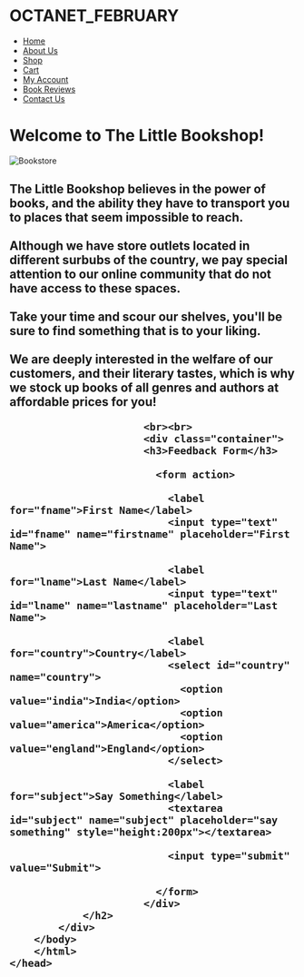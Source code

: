 # OCTANET_FEBRUARY
<!DOCTYPE html>
<html>
    <head>
        <!DOCTYPE html>
        <html lang="en">
        <head>
            <meta charset="UTF-8">
            <meta http-equiv="X-UA-Compatible" content="IE=edge">
            <meta name="viewport" content="width=device-width, initial-scale=1.0">
            <link rel="stylesheet" href="shop.css">
            <title>The Little Bookshop</title>
        </head>
        <body>
            <div class="nav">
                <ul>
                <li><a href="#home">Home</a></li>
                <li><a href="#about us">About Us</a></li>
                <li><a href="shop">Shop</a></li>
                <li><a href="cart">Cart</a></li>
                <li><a href="my account">My Account</a></li>
                <li><a href="book reviews">Book Reviews</a></li>
                <li><a href="contact us">Contact Us</a></li>
                </ul>
            </div>
            <div>
                <h1>Welcome to The Little Bookshop!</h1>
                <img src="c:\Users\icon\Downloads\shop.jpeg" alt="Bookstore"> 
                <h2>
                    <p>The Little Bookshop believes in the power of books, and the ability they have to transport 
                        you to places that seem impossible to reach.
                        <br><br>
                        Although we have store outlets located in
                         different surbubs of the country, we pay special attention to our online community that do 
                         not have access to these spaces. 
                         <br><br>
                         Take your time and scour our shelves, you'll be sure 
                         to find something that is to your liking. 
                         <br><br>
                         We are deeply interested in the welfare of our 
                         customers, and their literary tastes, which is why we stock up books of all genres and
                          authors at affordable prices for you!
                    </p>

                          <br><br> 
                          <div class="container">
                          <h3>Feedback Form</h3>

                            <form action>

                              <label for="fname">First Name</label>
                              <input type="text" id="fname" name="firstname" placeholder="First Name">

                              <label for="lname">Last Name</label>
                              <input type="text" id="lname" name="lastname" placeholder="Last Name">

                              <label for="country">Country</label>
                              <select id="country" name="country">
                                <option value="india">India</option>
                                <option value="america">America</option>
                                <option value="england">England</option>
                              </select>

                              <label for="subject">Say Something</label>
                              <textarea id="subject" name="subject" placeholder="say something" style="height:200px"></textarea>

                              <input type="submit" value="Submit">

                            </form>
                          </div>
                </h2>
            </div>
        </body>
        </html>
    </head>
</html>
